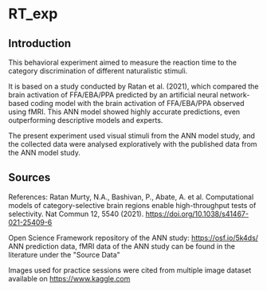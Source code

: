 # RT_exp

## Introduction

This behavioral experiment aimed to measure the reaction time to the category discrimination of different naturalistic stimuli. 

It is based on a study conducted by Ratan et al. (2021), which compared the brain activation of FFA/EBA/PPA predicted by an artificial neural network-based coding model with the brain activation of FFA/EBA/PPA observed using fMRI. This ANN model showed highly accurate predictions, even outperforming descriptive models and experts.

The present experiment used visual stimuli from the ANN model study, and the collected data were analysed exploratively with the published data from the ANN model study. 

## Sources

References: 
Ratan Murty, N.A., Bashivan, P., Abate, A. et al. Computational models of category-selective brain regions enable high-throughput tests of selectivity. Nat Commun 12, 5540 (2021). https://doi.org/10.1038/s41467-021-25409-6

Open Science Framework repository of the ANN study: https://osf.io/5k4ds/
ANN prediction data, fMRI data of the ANN study can be found in the literature under the "Source Data"

Images used for practice sessions were cited from multiple image dataset available on https://www.kaggle.com 
